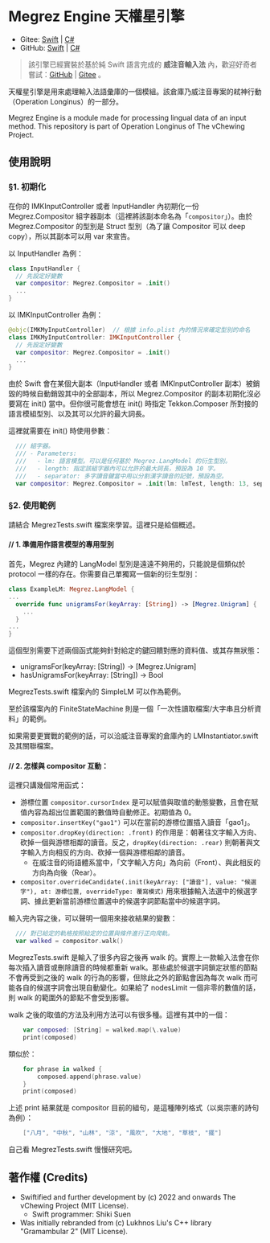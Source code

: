 # Megrez Engine 天權星引擎

- Gitee: [Swift](https://gitee.com/vChewing/Megrez) | [C#](https://gitee.com/vChewing/MegrezNT)
- GitHub: [Swift](https://github.com/vChewing/Megrez) | [C#](https://github.com/vChewing/MegrezNT)

> 該引擎已經實裝於基於純 Swift 語言完成的 **威注音輸入法** 內，歡迎好奇者嘗試：[GitHub](https://github.com/vChewing/vChewing-macOS ) | [Gitee](https://gitee.com/vchewing/vChewing-macOS ) 。

天權星引擎是用來處理輸入法語彙庫的一個模組。該倉庫乃威注音專案的弒神行動（Operation Longinus）的一部分。

Megrez Engine is a module made for processing lingual data of an input method. This repository is part of Operation Longinus of The vChewing Project.

## 使用說明

### §1. 初期化

在你的 IMKInputController 或者 InputHandler 內初期化一份 Megrez.Compositor 組字器副本（這裡將該副本命名為「`compositor`」）。由於 Megrez.Compositor 的型別是 Struct 型別（為了讓 Compositor 可以 deep copy），所以其副本可以用 var 來宣告。

以 InputHandler 為例：
```swift
class InputHandler {
  // 先設定好變數
  var compositor: Megrez.Compositor = .init()
  ...
}
```

以 IMKInputController 為例：
```swift
@objc(IMKMyInputController)  // 根據 info.plist 內的情況來確定型別的命名
class IMKMyInputController: IMKInputController {
  // 先設定好變數
  var compositor: Megrez.Compositor = .init()
  ...
}
```

由於 Swift 會在某個大副本（InputHandler 或者 IMKInputController 副本）被銷毀的時候自動銷毀其中的全部副本，所以 Megrez.Compositor 的副本初期化沒必要寫在 init() 當中。但你很可能會想在 init() 時指定 Tekkon.Composer 所對接的語言模組型別、以及其可以允許的最大詞長。

這裡就需要在 init() 時使用參數：
```swift
  /// 組字器。
  /// - Parameters:
  ///   - lm: 語言模型。可以是任何基於 Megrez.LangModel 的衍生型別。
  ///   - length: 指定該組字器內可以允許的最大詞長，預設為 10 字。
  ///   - separator: 多字讀音鍵當中用以分割漢字讀音的記號，預設為空。
  var compositor: Megrez.Compositor = .init(lm: lmTest, length: 13, separator: "-")
```

### §2. 使用範例

請結合 MegrezTests.swift 檔案來學習。這裡只是給個概述。

#### // 1. 準備用作語言模型的專用型別

首先，Megrez 內建的 LangModel 型別是遠遠不夠用的，只能說是個類似於 protocol 一樣的存在。你需要自己單獨寫一個新的衍生型別：

```swift
class ExampleLM: Megrez.LangModel {
...
  override func unigramsFor(keyArray: [String]) -> [Megrez.Unigram] {
    ...
  }
...
}
```

這個型別需要下述兩個函式能夠針對給定的鍵回饋對應的資料值、或其存無狀態：
- unigramsFor(keyArray: [String]) -> [Megrez.Unigram]
- hasUnigramsFor(keyArray: [String]) -> Bool

MegrezTests.swift 檔案內的 SimpleLM 可以作為範例。

至於該檔案內的 FiniteStateMachine 則是一個「一次性讀取檔案/大字串且分析資料」的範例。

如果需要更實戰的範例的話，可以洽威注音專案的倉庫內的 LMInstantiator.swift 及其關聯檔案。

#### // 2. 怎樣與 compositor 互動：

這裡只講幾個常用函式：

- 游標位置 `compositor.cursorIndex` 是可以賦值與取值的動態變數，且會在賦值內容為超出位置範圍的數值時自動修正。初期值為 0。
- `compositor.insertKey("gao1")` 可以在當前的游標位置插入讀音「gao1」。
- `compositor.dropKey(direction: .front)` 的作用是：朝著往文字輸入方向、砍掉一個與游標相鄰的讀音。反之，`dropKey(direction: .rear)` 則朝著與文字輸入方向相反的方向、砍掉一個與游標相鄰的讀音。
  - 在威注音的術語體系當中，「文字輸入方向」為向前（Front）、與此相反的方向為向後（Rear）。
- `compositor.overrideCandidate(.init(keyArray: ["讀音"], value: "候選字"), at: 游標位置, overrideType: 覆寫模式)` 用來根據輸入法選中的候選字詞、據此更新當前游標位置選中的候選字詞節點當中的候選字詞。

輸入完內容之後，可以聲明一個用來接收結果的變數：

```swift
  /// 對已給定的軌格按照給定的位置與條件進行正向爬軌。
  var walked = compositor.walk()
```

MegrezTests.swift 是輸入了很多內容之後再 walk 的。實際上一款輸入法會在你每次插入讀音或刪除讀音的時候都重新 walk。那些處於候選字詞鎖定狀態的節點不會再受到之後的 walk 的行為的影響，但除此之外的節點會因為每次 walk 而可能各自的候選字詞會出現自動變化。如果給了 nodesLimit 一個非零的數值的話，則 walk 的範圍外的節點不會受到影響。

walk 之後的取值的方法及利用方法可以有很多種。這裡有其中的一個：

```swift
    var composed: [String] = walked.map(\.value)
    print(composed)
```

類似於：

```swift
    for phrase in walked {
        composed.append(phrase.value)
    }
    print(composed)
```

上述 print 結果就是 compositor 目前的組句，是這種陣列格式（以吳宗憲的詩句為例）：
```swift
    ["八月", "中秋", "山林", "涼", "風吹", "大地", "草枝", "擺"]
```

自己看 MegrezTests.swift 慢慢研究吧。

## 著作權 (Credits)

- Swiftified and further development by (c) 2022 and onwards The vChewing Project (MIT License).
  - Swift programmer: Shiki Suen
- Was initially rebranded from (c) Lukhnos Liu's C++ library "Gramambular 2" (MIT License).
